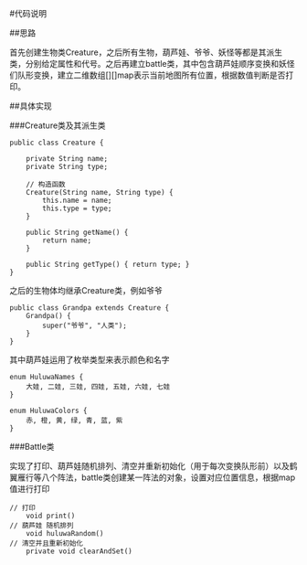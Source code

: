 #代码说明

##思路

首先创建生物类Creature，之后所有生物，葫芦娃、爷爷、妖怪等都是其派生类，分别给定属性和代号。之后再建立battle类，其中包含葫芦娃顺序变换和妖怪们队形变换，建立二维数组[][]map表示当前地图所有位置，根据数值判断是否打印。

##具体实现

###Creature类及其派生类


```
public class Creature {
    
    private String name;
    private String type;

    // 构造函数
    Creature(String name, String type) {
        this.name = name;
        this.type = type;
    }

    public String getName() {
        return name;
    }
    
    public String getType() { return type; }
}

```
之后的生物体均继承Creature类，例如爷爷
```
public class Grandpa extends Creature {
    Grandpa() {
        super("爷爷", "人类");
    }
}
```
其中葫芦娃运用了枚举类型来表示颜色和名字
```
enum HuluwaNames {
    大娃, 二娃, 三娃, 四娃, 五娃, 六娃, 七娃
}

enum HuluwaColors {
    赤, 橙, 黄, 绿, 青, 蓝, 紫
}
```

###Battle类

实现了打印、葫芦娃随机排列、清空并重新初始化（用于每次变换队形前）以及鹤翼雁行等八个阵法，battle类创建某一阵法的对象，设置对应位置信息，根据map值进行打印
```
// 打印
    void print() 
// 葫芦娃 随机排列
    void huluwaRandom()
// 清空并且重新初始化
    private void clearAndSet() 
```